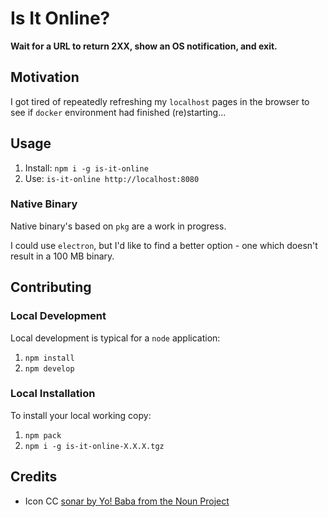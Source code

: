 # Is It Online?

**Wait for a URL to return 2XX, show an OS notification, and exit.**

## Motivation

I got tired of repeatedly refreshing my `localhost` pages in the browser to see if `docker` environment had finished (re)starting...

## Usage

1. Install: `npm i -g is-it-online`
2. Use: `is-it-online http://localhost:8080`

### Native Binary

Native binary's based on `pkg` are a work in progress.

I could use `electron`, but I'd like to find a better option - one which doesn't result in a 100 MB binary.

## Contributing

### Local Development

Local development is typical for a `node` application:

1. `npm install`
2. `npm develop`

### Local Installation

To install your local working copy:

1. `npm pack`
2. `npm i -g is-it-online-X.X.X.tgz`

## Credits

- Icon CC [sonar by Yo! Baba from the Noun Project](https://thenounproject.com/search/?q=sonar&i=924176)
